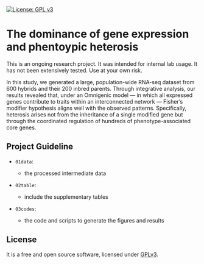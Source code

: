 [![License: GPL v3](https://img.shields.io/badge/License-GPL%20v3-blue.svg)](http://www.gnu.org/licenses/gpl-3.0)

# The dominance of gene expression and phentoypic heterosis

This is an ongoing research project. It was intended for internal lab usage. It has not been extensively tested. Use at your own risk.

In this study, we generated a large, population-wide RNA-seq dataset from 600 hybrids and their 200 inbred parents. 
Through integrative analysis, our results revealed that, under an Omnigenic model — in which all expressed genes contribute to traits within an interconnected network — Fisher’s modifier hypothesis aligns well with the observed patterns. Specifically, heterosis arises not from the inheritance of a single modified gene but through the coordinated regulation of hundreds of phenotype-associated core genes. 

## Project Guideline

- `01data`: 
  - the processed intermediate data

- `02table`: 
  - include the supplementary tables

- `03codes`: 
  - the code and scripts to generate the figures and results


## License

It is a free and open source software, licensed under [GPLv3](LICENSE).